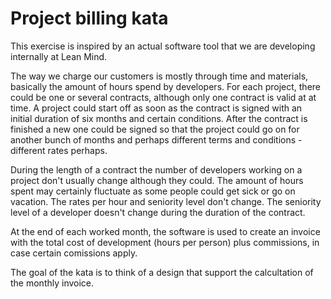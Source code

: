 # Project billing kata

This exercise is inspired by an actual software tool that we are developing internally at Lean Mind. 

The way we charge our customers is mostly through time and materials, basically the amount of hours spend by developers. For each project, there could be one or several contracts, although only one contract is valid at at time. A project could start off as soon as the contract is signed with an initial duration of six months and certain conditions. After the contract is finished a new one could be signed so that the project could go on for another bunch of months and perhaps different terms and conditions - different rates perhaps. 

During the length of a contract the number of developers working on a project don't usually change although they could. The amount of hours spent may certainly fluctuate as some people could get sick or go on vacation. The rates per hour and seniority level don't change. The seniority level of a developer doesn't change during the duration of the contract. 

At the end of each worked month, the software is used to create an invoice with the total cost of development (hours per person) plus commissions, in case certain comissions apply. 

The goal of the kata is to think of a design that support the calcultation of the monthly invoice. 
